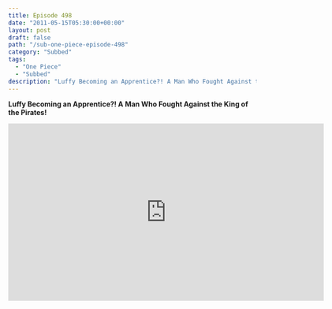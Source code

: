 ```yaml
---
title: Episode 498
date: "2011-05-15T05:30:00+00:00"
layout: post
draft: false
path: "/sub-one-piece-episode-498"
category: "Subbed"
tags:
  - "One Piece"
  - "Subbed"
description: "Luffy Becoming an Apprentice?! A Man Who Fought Against the King of the Pirates!"
---
```


**Luffy Becoming an Apprentice?! A Man Who Fought Against the King of the Pirates!**

<iframe width="640" height="360" src="https://www.rapidvideo.com/e/G6FRPF0EOT" frameborder="0" marginwidth=0 marginheight=0 scrolling=no allowfullscreen></iframe>

